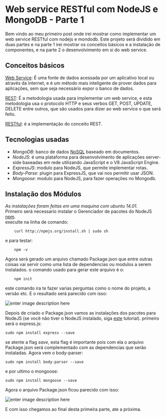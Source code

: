 <h1 id="web-service-restful-com-nodejs-e-mongodb-parte-1">Web service RESTful com NodeJS e MongoDB - Parte 1</h1>

<p>Bem vindo ao meu primeiro post onde irei mostrar como implementar um web service RESTful com nodejs e mondodb. Este projeto será dividido em duas partes e na parte 1 irei mostrar os conceitos básicos e a instalação de componentes, e na parte 2 o desenvolvimento em si do web service.</p>



<h2 id="conceitos-básicos">Conceitos básicos</h2>

<p><a href="https://pt.wikipedia.org/wiki/Web_service">Web Service</a>: É uma fonte de dados acessada por um aplicativo local ou através da internet, e é um método mais inteligente de prover dados para aplicações, sem que seja necessário expor o banco de dados.</p>

<p><a href="https://pt.wikipedia.org/wiki/REST">REST</a>: É a metodologia usada para implementar um web service, e esta metodologia usa o protocolo HTTP e seus verbos GET, POST, UPDATE, DELETE entre outros, que são usados para dizer ao web service o que será feito.</p>

<p><a href="http://www.infoq.com/br/articles/rest-introduction">RESTful</a>:  é a implementação do conceito REST.</p>



<h2 id="tecnologias-usadas">Tecnologias usadas</h2>

<ul>
<li><em>MongoDB</em>: banco de dados <a href="https://pt.wikipedia.org/wiki/NoSQL">NoSQL</a> baseado em documentos.</li>
<li><em>NodeJS</em>: é uma plataforma para desenvolvimento de aplicações server-side baseadas em rede utilizando JavaScript e o V8 JavaScript Engine.</li>
<li><em>ExpressJS</em>: modulo para NodeJS, que permite implementar rotas.</li>
<li><em>Body-Parse</em>: plugin para ExpressJS, que vai nos permitir usar JSON.</li>
<li><em>Mongoose</em>: modulo para NodeJS, para fazer operações no Mongodb.</li>
</ul>



<h2 id="instalação-dos-módulos">Instalação dos Módulos</h2>

<p><em>As instalações foram feitas em uma maquina com ubuntu 14.01.</em> <br>
Primeiro será necessario instalar o Gerenciador de pacotes do NodeJS <a href="https://www.npmjs.com/">npm</a>. <br>
execulte na linha de comando:</p>

<pre><code>    curl http://npmjs.org/install.sh | sudo sh
</code></pre>

<p>e para testar:</p>

<pre><code>    npm -v
</code></pre>

<p>Agora será gerado um arquivo chamado Package.json que entre outras coisas vai servir como uma lista de dependencias ou modulos a serem instalados. o comando usado para gerar este arquivo é o:</p>

<pre><code>    npm init
</code></pre>

<p>este comando ira te fazer varias perguntas como o nome do projeto, a versão etc. E o resultado será parecido com isso:</p>

<p><img src="https://lh3.googleusercontent.com/-yk8BZSWob4c/VuMRL-1AiEI/AAAAAAAAAcA/edbDXESbfBYuA79c-GibBwBIrxST6eJZw/s0/Screenshot+from+2016-03-11+15%253A25%253A34.png" alt="enter image description here" title="Screenshot from 2016-03-11 15:25:34.png"></p>

<p>Depois de criado o Package.json vamos as instalações dos pacotes para NodeJS (se você não tiver o NodeJS instalado, siga <a href="https://www.digitalocean.com/community/tutorials/como-instalar-o-node-js-em-um-servidor-ubuntu-14-04-pt">este</a> tutorial). primeiro será o express.js:</p>

<pre><code>sudo npm install express --save
</code></pre>

<p>se atente a flag <em>save</em>, esta flag é importante pois com ela o arquivo Package.json será complementado com as dependencias que serão instaladas. Agora vem o body-parser:</p>

<pre><code>sudo npm install body-parser --save
</code></pre>

<p>e por ultimo o mongoose:</p>

<pre><code>sudo npm install mongoose --save
</code></pre>

<p>Agora o arquivo Package.json ficou parecido com isso:</p>

<p><img src="https://lh3.googleusercontent.com/ZXrHtkYA_4HlwmH5smBtmXegoVzpF9tKZSDhBaZ7xiHq6bFBeiGYqdxKvwqnlwwnlLMf=s0" alt="enter image description here" title="Screenshot from 2016-03-11 15:37:20.png"></p>

<p>E com isso chegamos ao final desta primeira parte, ate a próxima.</p>

